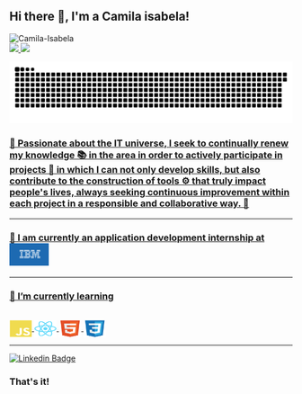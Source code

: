 ## Hi there 👋, I'm a Camila isabela!

<img src="https://komarev.com/ghpvc/?username=Camila-Isabela&color=blueviolet" alt="Camila-Isabela" /> 

<div>
  <a href="https://github.com/Camila-Isabela">
  <img height="180em" src="https://github-readme-stats.vercel.app/api?username=Camila-Isabela&show_icons=true&theme=dracula&include_all_commits=true&count_private=true"/>
  <img height="180em" src="https://github-readme-stats.vercel.app/api/top-langs/?username=Camila-Isabela&layout=compact&langs_count=7&theme=dracula"/>
</div>
  
  ![Snake animation](https://github.com/Camila-Isabela/Camila-Isabela/blob/output/github-contribution-grid-snake.svg)
   
  ### 🎈 Passionate about the IT universe, I seek to continually renew my knowledge 📚 in the area in order to actively participate in projects 📑 in which I can not only     develop skills, but also contribute to the construction of tools  ⚙  that truly impact people's lives, always seeking continuous improvement within each project in a         responsible and collaborative way. 🙌

<hr>

  ### 🐝 I am currently an application development internship at    <img src="https://github.com/Camila-Isabela/Camila-Isabela/blob/master/ibm.jpg?raw=true" width="70" height="40">
  
<hr>
  
### 🌱  I’m currently learning 

<div style="display: inline_block"><br>
  <img align="center" alt="Camila-Javascript" height="30" width="40" border-radius="20" src="https://raw.githubusercontent.com/devicons/devicon/master/icons/javascript/javascript-plain.svg">
  <img align="center" alt="Camila-React" height="30" width="40" src="https://raw.githubusercontent.com/devicons/devicon/master/icons/react/react-original.svg">
  <img align="center" alt="Camila-HTML" height="30" width="40" src="https://raw.githubusercontent.com/devicons/devicon/master/icons/html5/html5-original.svg">
  <img align="center" alt="Camila-CSS" height="30" width="40" src="https://raw.githubusercontent.com/devicons/devicon/master/icons/css3/css3-original.svg">
</div>
<hr>
   
  
  
<a target="_blank">[![Linkedin Badge](https://img.shields.io/badge/-LinkedIn-blue?style=flat-square&logo=Linkedin&logoColor=white&link=https://www.linkedin.com/in/camila-isabela/)](https://www.linkedin.com/in/camila-isabela/)</a>
<br>
  
### That's it! 
 
